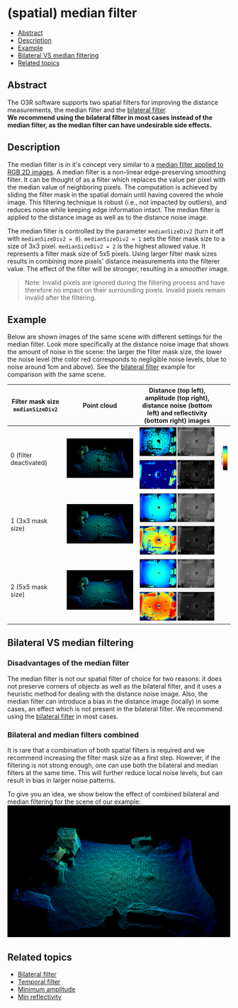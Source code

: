 # (spatial) median filter

* [Abstract](#abstract)
* [Description](#description)
* [Example](#example)
* [Bilateral VS median filtering](#bilateral-vs-median-filtering)
* [Related topics](#related-topics)
## Abstract
The O3R software supports two spatial filters for improving the distance measurements, the median filter and the [bilateral filter](INSERT-LINK).   
**We recommend using the bilateral filter in most cases instead of the median filter, as the median filter can have undesirable side effects.**

## Description

The median filter is in it's concept very similar to a [median filter applied to RGB 2D images](https://en.wikipedia.org/wiki/Median_filter). A median filter is a non-linear edge-preserving smoothing filter. It can be thought of as a filter which replaces the value per pixel with the median value of neighboring pixels. The computation is achieved by sliding the filter mask in the spatial domain until having covered the whole image. 
This filtering technique is robust (i.e., not impacted by outliers), and reduces noise while keeping edge information intact. 
The median filter is applied to the distance image as well as to the distance noise image. 



The median filter is controlled by the parameter `medianSizeDiv2` (turn it off with 
`medianSizeDiv2 = 0`). 
`medianSizeDiv2 = 1` sets the filter mask size to a size of 3x3 pixel.
`medianSizeDiv2 = 2` is the highest allowed value. It represents a filter mask size of 5x5 pixels.
Using larger filter mask sizes results in combining more pixels' distance measurements into the filterer value. The effect of the filter will be stronger, resulting in a *smoother* image.

>Note: Invalid pixels are ignored during the filtering process and have therefore no impact on their surrounding pixels. Invalid pixels remain invalid after the filtering. 
 

## Example
Below are shown images of the same scene with different settings for the median filter. Look more specifically at the distance noise image that shows the amount of noise in the scene: the larger the filter mask size, the lower the noise level (the color red corresponds to negligible noise levels, blue to noise around 1cm and above). See the [bilateral filter](INSERT-LINK) example for comparison with the same scene.

| Filter mask size `medianSizeDiv2`| Point cloud| Distance (top left), amplitude (top right), distance noise (bottom left) and reflectivity (bottom right) images| |
|--|--|--|--|
| 0 (filter deactivated)| ![medianSizeDiv2_0_value](./resources/medianSizeDiv2_0.png "3D point cloud without spatial filtering / median filter switched off")| ![medianSizeDiv2_0_value](./resources/medianSizeDiv2_0_imgs.png "distance, amplitude, distance noise, and reflectivity images without spatial filtering / median filter switched off")| ![color bar for noise image](resources/color_bar_noise.png)|
| 1 (3x3 mask size)| ![medianSizeDiv2_1_value](./resources/medianSizeDiv2_1.png "3D point cloud with spatial filtering: median filter mask set to 3x3 pixel neighbourhood")| ![medianSizeDiv2_0_value](./resources/medianSizeDiv2_1_imgs.png "distance, amplitude, distance noise, and reflectivity images with spatial filtering: median filter mask set to 3x3 pixel neighbourhood")| |
| 2 (5x5 mask size)| ![medianSizeDiv2_2_value](./resources/medianSizeDiv2_2.png "3D point cloud with spatial filtering: median filter mask set to 5x5 pixel neighbourhood")| ![medianSizeDiv2_0_value](./resources/medianSizeDiv2_2_imgs.png "distance, amplitude, distance noise, and reflectivity images with spatial filtering: median filter mask set to 5x5 pixel neighbourhood")| |


## Bilateral VS median filtering
### Disadvantages of the median filter
The median filter is not our spatial filter of choice for two reasons: it does not preserve corners of objects as well as the bilateral filter, and it uses a heuristic method for dealing with the distance noise image. Also, the median filter can introduce a bias in the distance image (locally) in some cases, an effect which is not present in the bilateral filter.
We recommend using the [bilateral filter](INSERT-LINK) in most cases.

### Bilateral and median filters combined
It is rare that a combination of both spatial filters is required and we recommend increasing the filter mask size as a first step. However, if the filtering is not strong enough, one can use both the bilateral and median filters at the same time. This will further reduce local noise levels, but can result in bias in larger noise patterns. 

To give you an idea, we show below the effect of combined bilateral and median filtering for the scene of our example:
![bilateral3_median2](./resources/bilateral3_median2.png "3D point cloud with heavy spatial filtering: median filter mask set to 5x5 pixel neighbourhood, bilateral filter mask set to 7x7 pixel neighbourhood")   
 
## Related topics
+ [Bilateral filter](INSERT-LINK)
+ [Temporal filter](INSERT-LINK)
+ [Minimum amplitude](INSERT-LINK)
+ [Min reflectivity](INSERT-LINK)





